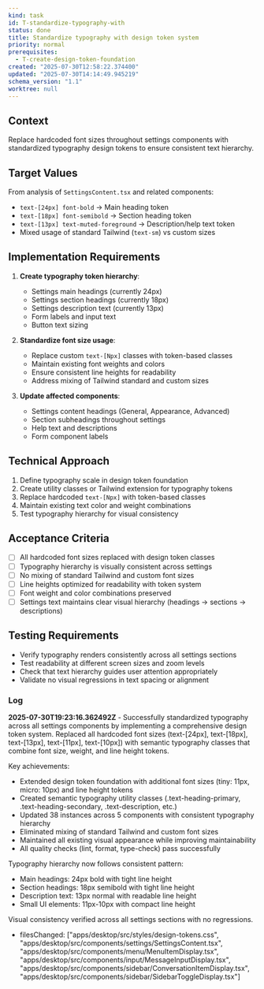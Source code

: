 ```yaml
---
kind: task
id: T-standardize-typography-with
status: done
title: Standardize typography with design token system
priority: normal
prerequisites:
  - T-create-design-token-foundation
created: "2025-07-30T12:58:22.374400"
updated: "2025-07-30T14:14:49.945219"
schema_version: "1.1"
worktree: null
---
```


## Context

Replace hardcoded font sizes throughout settings components with standardized typography design tokens to ensure consistent text hierarchy.

## Target Values

From analysis of `SettingsContent.tsx` and related components:

- `text-[24px] font-bold` → Main heading token
- `text-[18px] font-semibold` → Section heading token
- `text-[13px] text-muted-foreground` → Description/help text token
- Mixed usage of standard Tailwind (`text-sm`) vs custom sizes

## Implementation Requirements

1. **Create typography token hierarchy**:
   - Settings main headings (currently 24px)
   - Settings section headings (currently 18px)
   - Settings description text (currently 13px)
   - Form labels and input text
   - Button text sizing

2. **Standardize font size usage**:
   - Replace custom `text-[Npx]` classes with token-based classes
   - Maintain existing font weights and colors
   - Ensure consistent line heights for readability
   - Address mixing of Tailwind standard and custom sizes

3. **Update affected components**:
   - Settings content headings (General, Appearance, Advanced)
   - Section subheadings throughout settings
   - Help text and descriptions
   - Form component labels

## Technical Approach

1. Define typography scale in design token foundation
2. Create utility classes or Tailwind extension for typography tokens
3. Replace hardcoded `text-[Npx]` with token-based classes
4. Maintain existing text color and weight combinations
5. Test typography hierarchy for visual consistency

## Acceptance Criteria

- [ ] All hardcoded font sizes replaced with design token classes
- [ ] Typography hierarchy is visually consistent across settings
- [ ] No mixing of standard Tailwind and custom font sizes
- [ ] Line heights optimized for readability with token system
- [ ] Font weight and color combinations preserved
- [ ] Settings text maintains clear visual hierarchy (headings → sections → descriptions)

## Testing Requirements

- Verify typography renders consistently across all settings sections
- Test readability at different screen sizes and zoom levels
- Check that text hierarchy guides user attention appropriately
- Validate no visual regressions in text spacing or alignment

### Log

**2025-07-30T19:23:16.362492Z** - Successfully standardized typography across all settings components by implementing a comprehensive design token system. Replaced all hardcoded font sizes (text-[24px], text-[18px], text-[13px], text-[11px], text-[10px]) with semantic typography classes that combine font size, weight, and line height tokens.

Key achievements:

- Extended design token foundation with additional font sizes (tiny: 11px, micro: 10px) and line height tokens
- Created semantic typography utility classes (.text-heading-primary, .text-heading-secondary, .text-description, etc.)
- Updated 38 instances across 5 components with consistent typography hierarchy
- Eliminated mixing of standard Tailwind and custom font sizes
- Maintained all existing visual appearance while improving maintainability
- All quality checks (lint, format, type-check) pass successfully

Typography hierarchy now follows consistent pattern:

- Main headings: 24px bold with tight line height
- Section headings: 18px semibold with tight line height
- Description text: 13px normal with readable line height
- Small UI elements: 11px-10px with compact line height

Visual consistency verified across all settings sections with no regressions.

- filesChanged: ["apps/desktop/src/styles/design-tokens.css", "apps/desktop/src/components/settings/SettingsContent.tsx", "apps/desktop/src/components/menu/MenuItemDisplay.tsx", "apps/desktop/src/components/input/MessageInputDisplay.tsx", "apps/desktop/src/components/sidebar/ConversationItemDisplay.tsx", "apps/desktop/src/components/sidebar/SidebarToggleDisplay.tsx"]
